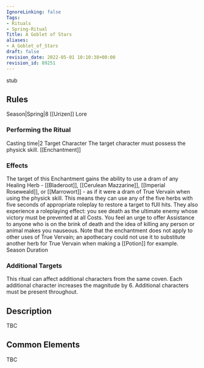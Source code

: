 ```yaml
---
IgnoreLinking: false
Tags:
- Rituals
- Spring-Ritual
Title: A Goblet of Stars
aliases:
- A_Goblet_of_Stars
draft: false
revision_date: 2022-05-01 10:10:38+00:00
revision_id: 89251
---
```


stub
## Rules
Season|Spring|8
[[Urizen]] Lore
### Performing the Ritual
Casting time|2 Target Character The target character must possess the physick skill.
[[Enchantment]]
### Effects
The target of this Enchantment gains the ability to use a dram of any Healing Herb - [[Bladeroot]], [[Cerulean Mazzarine]], [[Imperial Roseweald]], or [[Marrowort]] - as if it were a dram of True Vervain when using the physick skill. This means they can use any of the five herbs with five seconds of appropriate roleplay to restore a target to fUll hits.
They also experience a roleplaying effect: you see death as the ultimate enemy whose victory must be prevented at all Costs. You feel an urge to offer Assistance to anyone who is on the brink of death and the idea of killing any person or animal makes you nauseous.
Note that the enchantment does not apply to other uses of True Vervain; an apothecary could not use it to substitute another herb for True Vervain when making a [[Potion]] for example.
Season Duration
### Additional Targets
This ritual can affect additional characters from the same coven. Each additional character increases the magnitude by 6. Additional characters must be present throughout.
## Description
TBC
## Common Elements
TBC